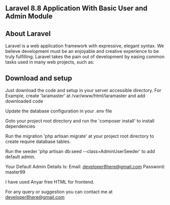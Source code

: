 ## Laravel 8.8 Application With Basic User and Admin Module

## About Laravel

Laravel is a web application framework with expressive, elegant syntax. We believe development must be an enjoyable and creative experience to be truly fulfilling. Laravel takes the pain out of development by easing common tasks used in many web projects, such as:


## Download and setup

Just download the code and setup in your server accessible directory. 
For Example, create 'laramaster' at /var/www/html/laramaster and add downloaded code

Update the database configuration in your .env file

Goto your project root directory and run the 'composer install' to install dependencies

Run the migration 'php artisan migrate' at your project root directory to create require database tables.

Run the seeder 'php artisan db:seed --class=AdminUserSeeder' to add default admin.

Your Defautl Admin Details Is:
Email: developer8here@gmail.com
Password: master99

I have used Anyar free HTML for frontend.

For any query or suggestion you can contact me at developer8here@gmail.com
